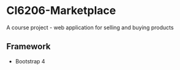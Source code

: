 # CI6206-Marketplace
A course project - web application for selling and buying products

## Framework
- Bootstrap 4
